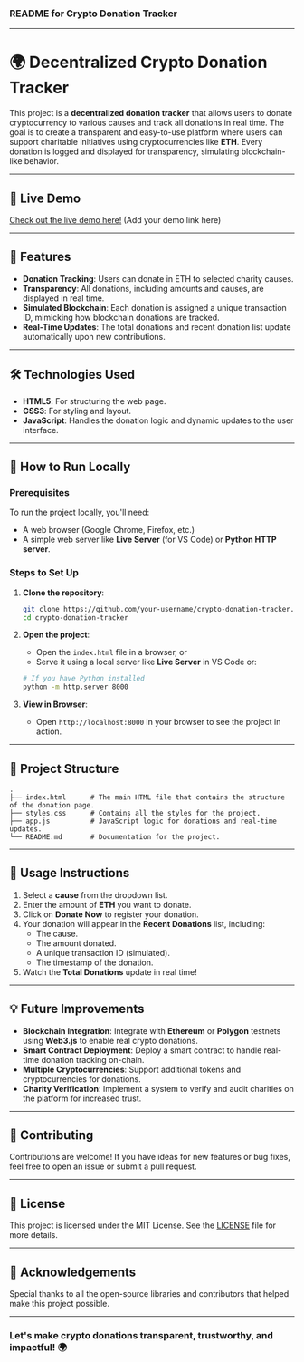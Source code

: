 ### README for Crypto Donation Tracker

---

# 🌍 Decentralized Crypto Donation Tracker

This project is a **decentralized donation tracker** that allows users to donate cryptocurrency to various causes and track all donations in real time. The goal is to create a transparent and easy-to-use platform where users can support charitable initiatives using cryptocurrencies like **ETH**. Every donation is logged and displayed for transparency, simulating blockchain-like behavior.

---

## 🔗 Live Demo

[Check out the live demo here!](#) (Add your demo link here)

---

## 📜 Features

- **Donation Tracking**: Users can donate in ETH to selected charity causes.
- **Transparency**: All donations, including amounts and causes, are displayed in real time.
- **Simulated Blockchain**: Each donation is assigned a unique transaction ID, mimicking how blockchain donations are tracked.
- **Real-Time Updates**: The total donations and recent donation list update automatically upon new contributions.

---

## 🛠️ Technologies Used

- **HTML5**: For structuring the web page.
- **CSS3**: For styling and layout.
- **JavaScript**: Handles the donation logic and dynamic updates to the user interface.

---

## 🚀 How to Run Locally

### Prerequisites

To run the project locally, you'll need:

- A web browser (Google Chrome, Firefox, etc.)
- A simple web server like **Live Server** (for VS Code) or **Python HTTP server**.

### Steps to Set Up

1. **Clone the repository**:
   ```bash
   git clone https://github.com/your-username/crypto-donation-tracker.git
   cd crypto-donation-tracker
   ```

2. **Open the project**:
   - Open the `index.html` file in a browser, or
   - Serve it using a local server like **Live Server** in VS Code or:
   ```bash
   # If you have Python installed
   python -m http.server 8000
   ```

3. **View in Browser**:
   - Open `http://localhost:8000` in your browser to see the project in action.

---

## 📂 Project Structure

```plaintext
.
├── index.html      # The main HTML file that contains the structure of the donation page.
├── styles.css      # Contains all the styles for the project.
├── app.js          # JavaScript logic for donations and real-time updates.
└── README.md       # Documentation for the project.
```

---

## 🌟 Usage Instructions

1. Select a **cause** from the dropdown list.
2. Enter the amount of **ETH** you want to donate.
3. Click on **Donate Now** to register your donation.
4. Your donation will appear in the **Recent Donations** list, including:
   - The cause.
   - The amount donated.
   - A unique transaction ID (simulated).
   - The timestamp of the donation.
5. Watch the **Total Donations** update in real time!

---

## 💡 Future Improvements

- **Blockchain Integration**: Integrate with **Ethereum** or **Polygon** testnets using **Web3.js** to enable real crypto donations.
- **Smart Contract Deployment**: Deploy a smart contract to handle real-time donation tracking on-chain.
- **Multiple Cryptocurrencies**: Support additional tokens and cryptocurrencies for donations.
- **Charity Verification**: Implement a system to verify and audit charities on the platform for increased trust.

---

## 🤝 Contributing

Contributions are welcome! If you have ideas for new features or bug fixes, feel free to open an issue or submit a pull request.

---

## 📄 License

This project is licensed under the MIT License. See the [LICENSE](./LICENSE) file for more details.

---

## 🙏 Acknowledgements

Special thanks to all the open-source libraries and contributors that helped make this project possible.

---

### Let's make crypto donations **transparent**, **trustworthy**, and **impactful**! 🌍


